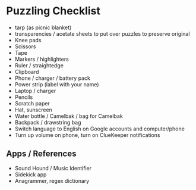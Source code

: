 Puzzling Checklist
==================

* tarp (as picnic blanket)
* transparencies / acetate sheets to put over puzzles to preserve original
* Knee pads
* Scissors
* Tape
* Markers / highlighters
* Ruler / straightedge
* Clipboard
* Phone / charger / battery pack
* Power strip (label with your name)
* Laptop / charger
* Pencils
* Scratch paper
* Hat, sunscreen
* Water bottle / Camelbak / bag for Camelbak
* Backpack / drawstring bag
* Switch language to English on Google accounts and computer/phone
* Turn up volume on phone, turn on ClueKeeper notifications



Apps / References
----

* Sound Hound / Music Identifier
* Sidekick app
* Anagrammer, regex dictionary